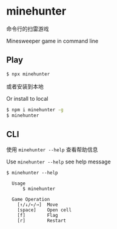 # minehunter

命令行的扫雷游戏

Minesweeper game in command line

## Play

```bash
$ npx minehunter
```

或者安装到本地

Or install to local

```bash
$ npm i minehunter -g
$ minehunter
```

## CLI

使用 `minehunter --help` 查看帮助信息

Use `minehunter --help` see help message

```
$ minehunter --help

  Usage
	  $ minehunter

  Game Operation
    [↑/↓/←/→]  Move
    [space]    Open cell
    [f]        Flag
    [r]        Restart
```

